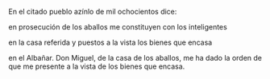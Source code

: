 En el citado pueblo azínlo de mil ochocientos dice:

en prosecución de los aballos me constituyen con los inteligentes

en la casa referida y puestos a la vista los bienes que encasa

en el Albañar. Don Miguel, de la casa de los aballos, me ha dado la orden de que me presente a la vista de los bienes que encasa.